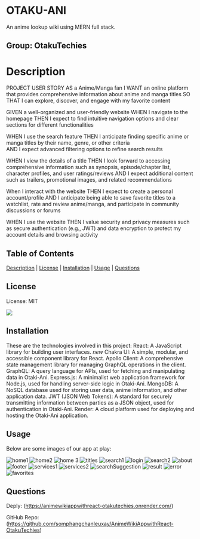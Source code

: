   # OTAKU-ANI 

  An anime lookup wiki using MERN full stack.

  ## Group: OtakuTechies

  # Description
  PROJECT USER STORY
  AS  a Anime/Manga fan
  I WANT an online platform that provides comprehensive information about anime and manga titles
  SO THAT I can explore, discover, and engage with my favorite content

  GIVEN a well-organized and user-friendly website
  WHEN I navigate to the homepage
  THEN I expect to find intuitive navigation options and clear sections for different functionalities

  WHEN I use the search feature
  THEN I anticipate finding specific anime or manga titles by their name, genre, or other criteria  
  AND I expect advanced filtering options to refine search results

  WHEN I view the details of a title
  THEN I look forward to accessing comprehensive information such as synopsis, episode/chapter list, character profiles, and user ratings/reviews
  AND I expect additional content such as trailers, promotional images, and related recommendations

  When I interact with the website
  THEN I expect to create a personal account/profile
  AND I anticipate being able to save favorite titles to a watchlist, rate and review anime/manga, and participate in community discussions or forums

  WHEN I use the website
  THEN I value security and privacy measures such as secure authentication (e.g., JWT) and data encryption to protect my account details and browsing activity
  
  ## Table of Contents

  [Description](#description) | [License](#license) |  [Installation](#installation) | [Usage](#usage) |  [Questions](#questions) 

  ## License
  
  License: MIT
  
  [<img src="https://img.shields.io/badge/License-MIT-yellow.svg">](https://opensource.org/licenses/MIT)
  
## Installation

These are the technologies involved in this project: React: A JavaScript library for building user interfaces.
*new* Chakra UI: A simple, modular, and accessible component library for React.
Apollo Client: A comprehensive state management library for managing GraphQL operations in the client.
GraphQL: A query language for APIs, used for fetching and manipulating data in Otaki-Ani.
 Express.js: A minimalist web application framework for Node.js, used for handling server-side logic in Otaki-Ani.
MongoDB: A NoSQL database used for storing user data, anime information, and other application data.
JWT (JSON Web Tokens): A standard for securely transmitting information between parties as a JSON object, used for authentication in Otaki-Ani.
Render: A cloud platform used for deploying and hosting the Otaki-Ani application.


  ## Usage

  Below are some images of our app at play:

   ![home1](<screenshots/Screenshot (152).png>) 
   ![home2 ](<screenshots/Screenshot (153).png>) 
   ![home 3](<screenshots/Screenshot (154).png>)
   ![titles](<screenshots/Screenshot (155).png>)
   ![search1](<screenshots/Screenshot (156).png>)
   ![login](<screenshots/Screenshot (157).png>)
   ![search2](<screenshots/Screenshot (158).png>)
   ![about](<screenshots/Screenshot (160).png>)
   ![footer](<screenshots/Screenshot (161).png>)
   ![services1](<screenshots/Screenshot (162).png>)
   ![services2](<screenshots/Screenshot (163).png>)
   ![searchSuggestion](<screenshots/Screenshot (164).png>)
   ![result](<screenshots/Screenshot (165).png>)
   ![error](<screenshots/Screenshot (166).png>)
   ![favorites](<screenshots/Screenshot (167).png>)

  ## Questions

  Deply: (https://animewikiappwithreact-otakutechies.onrender.com/)

  GitHub Repo: (https://github.com/somphangchanleuxay/AnimeWikiAppwithReact-OtakuTechies)

